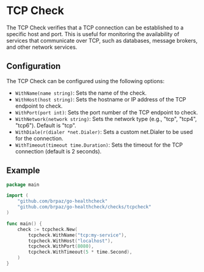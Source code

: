 # TCP Check

The TCP Check verifies that a TCP connection can be established to a specific host and port. This is useful for monitoring the availability of services that communicate over TCP, such as databases, message brokers, and other network services.

## Configuration

The TCP Check can be configured using the following options:

- `WithName(name string)`: Sets the name of the check.
- `WithHost(host string)`: Sets the hostname or IP address of the TCP endpoint to check.
- `WithPort(port int)`: Sets the port number of the TCP endpoint to check.
- `WithNetwork(network string)`: Sets the network type (e.g., "tcp", "tcp4", "tcp6"). Default is "tcp".
- `WithDiale(r(dialer *net.Dialer)`: Sets a custom net.Dialer to be used for the connection.
- `WithTimeout(timeout time.Duration)`: Sets the timeout for the TCP connection (default is 2 seconds).

## Example

```go
package main

import (
    "github.com/brpaz/go-healthcheck"
    "github.com/brpaz/go-healthcheck/checks/tcpcheck"
)

func main() {
    check := tcpcheck.New(
        tcpcheck.WithName("tcp:my-service"),
        tcpcheck.WithHost("localhost"),
        tcpcheck.WithPort(8080),
        tcpcheck.WithTimeout(5 * time.Second),
    )
}
```
